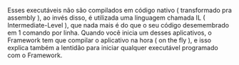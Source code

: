 Esses executáveis não são compilados em código nativo ( transformado pra assembly ), ao invés disso, é utilizada uma linguagem chamada IL ( Intermediate-Level ), que nada mais é do que o seu código desemembrado em 1 comando por linha. Quando você inicia um desses aplicativos, o Framework tem que compilar o aplicativo na hora ( on the fly ), e isso explica também a lentidão para iniciar qualquer executável programado com o Framework.